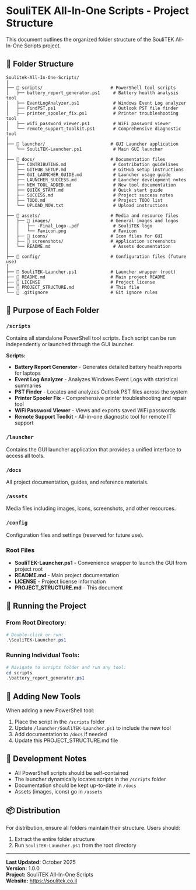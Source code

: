 # SouliTEK All-In-One Scripts - Project Structure

This document outlines the organized folder structure of the SouliTEK All-In-One Scripts project.

## 📁 Folder Structure

```
Soulitek-All-In-One-Scripts/
│
├── 📁 scripts/                          # PowerShell tool scripts
│   ├── battery_report_generator.ps1     # Battery health analysis tool
│   ├── EventLogAnalyzer.ps1             # Windows Event Log analyzer
│   ├── FindPST.ps1                      # Outlook PST file finder
│   ├── printer_spooler_fix.ps1          # Printer troubleshooting tool
│   ├── wifi_password_viewer.ps1         # WiFi password viewer
│   └── remote_support_toolkit.ps1       # Comprehensive diagnostic tool
│
├── 📁 launcher/                         # GUI Launcher application
│   └── SouliTEK-Launcher.ps1            # Main GUI launcher
│
├── 📁 docs/                             # Documentation files
│   ├── CONTRIBUTING.md                  # Contribution guidelines
│   ├── GITHUB_SETUP.md                  # GitHub setup instructions
│   ├── GUI_LAUNCHER_GUIDE.md            # Launcher usage guide
│   ├── LAUNCHER_SUCCESS.md              # Launcher development notes
│   ├── NEW_TOOL_ADDED.md                # New tool documentation
│   ├── QUICK_START.md                   # Quick start guide
│   ├── SUCCESS.md                       # Project success notes
│   ├── TODO.md                          # Project TODO list
│   └── UPLOAD_NOW.txt                   # Upload instructions
│
├── 📁 assets/                           # Media and resource files
│   ├── 📁 images/                       # General images and logos
│   │   ├── -Final_Logo-.pdf             # SouliTEK logo
│   │   └── Favicon.png                  # Favicon
│   ├── 📁 icons/                        # Icon files for GUI
│   ├── 📁 screenshots/                  # Application screenshots
│   └── README.md                        # Assets documentation
│
├── 📁 config/                           # Configuration files (future use)
│
├── 📄 SouliTEK-Launcher.ps1             # Launcher wrapper (root)
├── 📄 README.md                         # Main project README
├── 📄 LICENSE                           # Project license
├── 📄 PROJECT_STRUCTURE.md              # This file
└── 📄 .gitignore                        # Git ignore rules

```

## 🎯 Purpose of Each Folder

### `/scripts`
Contains all standalone PowerShell tool scripts. Each script can be run independently or launched through the GUI launcher.

**Scripts:**
- **Battery Report Generator** - Generates detailed battery health reports for laptops
- **Event Log Analyzer** - Analyzes Windows Event Logs with statistical summaries
- **PST Finder** - Locates and analyzes Outlook PST files across the system
- **Printer Spooler Fix** - Comprehensive printer troubleshooting and repair tool
- **WiFi Password Viewer** - Views and exports saved WiFi passwords
- **Remote Support Toolkit** - All-in-one diagnostic tool for remote IT support

### `/launcher`
Contains the GUI launcher application that provides a unified interface to access all tools.

### `/docs`
All project documentation, guides, and reference materials.

### `/assets`
Media files including images, icons, screenshots, and other resources.

### `/config`
Configuration files and settings (reserved for future use).

### Root Files
- **SouliTEK-Launcher.ps1** - Convenience wrapper to launch the GUI from project root
- **README.md** - Main project documentation
- **LICENSE** - Project license information
- **PROJECT_STRUCTURE.md** - This document

## 🚀 Running the Project

### From Root Directory:
```powershell
# Double-click or run:
.\SouliTEK-Launcher.ps1
```

### Running Individual Tools:
```powershell
# Navigate to scripts folder and run any tool:
cd scripts
.\battery_report_generator.ps1
```

## 📝 Adding New Tools

When adding a new PowerShell tool:

1. Place the script in the `/scripts` folder
2. Update `/launcher/SouliTEK-Launcher.ps1` to include the new tool
3. Add documentation to `/docs` if needed
4. Update this PROJECT_STRUCTURE.md file

## 🔧 Development Notes

- All PowerShell scripts should be self-contained
- The launcher dynamically locates scripts in the `/scripts` folder
- Documentation should be kept up-to-date in `/docs`
- Assets (images, icons) go in `/assets`

## 📦 Distribution

For distribution, ensure all folders maintain their structure. Users should:
1. Extract the entire folder structure
2. Run `SouliTEK-Launcher.ps1` from the root directory

---

**Last Updated:** October 2025  
**Version:** 1.0.0  
**Project:** SouliTEK All-In-One Scripts  
**Website:** https://soulitek.co.il

